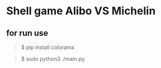 # Shell game  Alibo VS Michelin

## for run use
> $ pip install colorama

> $ sudo python3 ./main.py 

